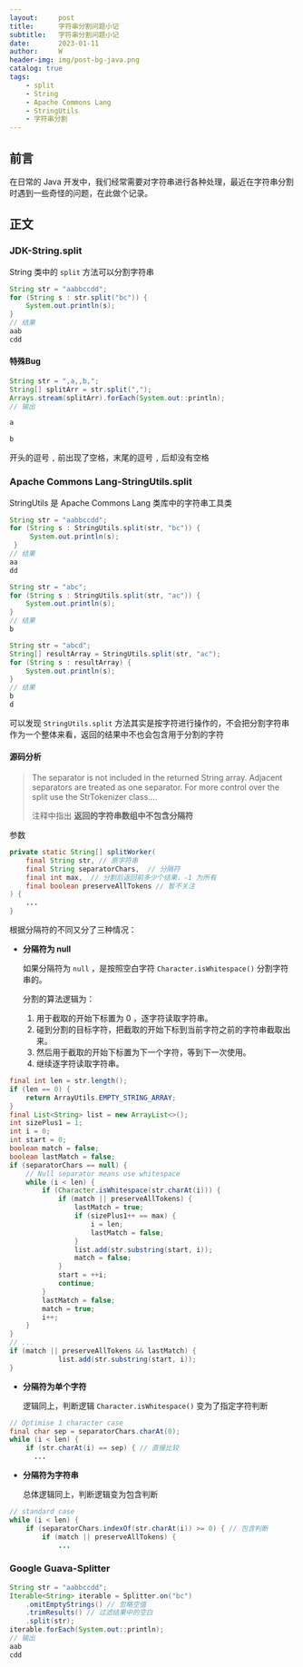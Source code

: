 ```yaml
---
layout:     post
title:      字符串分割问题小记
subtitle:   字符串分割问题小记
date:       2023-01-11
author:     W
header-img: img/post-bg-java.png
catalog: true
tags:
    - split
    - String
    - Apache Commons Lang
    - StringUtils
    - 字符串分割
---
```


## 前言

在日常的 Java 开发中，我们经常需要对字符串进行各种处理，最近在字符串分割时遇到一些奇怪的问题，在此做个记录。

## 正文

### JDK-String.split

String 类中的 `split` 方法可以分割字符串


```java
String str = "aabbccdd";
for (String s : str.split("bc")) {
    System.out.println(s);
}
// 结果
aab
cdd
```

#### 特殊Bug

```java
String str = ",a,,b,";
String[] splitArr = str.split(",");
Arrays.stream(splitArr).forEach(System.out::println);
// 输出

a

b
```

开头的逗号 `,` 前出现了空格，末尾的逗号 `,` 后却没有空格

### Apache Commons Lang-StringUtils.split

StringUtils 是 Apache Commons Lang 类库中的字符串工具类

```java
String str = "aabbccdd";
for (String s : StringUtils.split(str, "bc")) {
     System.out.println(s);
 }
// 结果
aa
dd

String str = "abc";
for (String s : StringUtils.split(str, "ac")) {
    System.out.println(s);
}
// 结果
b

String str = "abcd";
String[] resultArray = StringUtils.split(str, "ac");
for (String s : resultArray) {
    System.out.println(s);
}
// 结果
b
d
```

可以发现 `StringUtils.split` 方法其实是按字符进行操作的，不会把分割字符串作为一个整体来看，返回的结果中不也会包含用于分割的字符

#### 源码分析

> The separator is not included in the returned String array. Adjacent separators are treated as one separator. For more control over the split use the StrTokenizer class....
>
> 注释中指出 **返回的字符串数组中不包含分隔符**

参数

```java
private static String[] splitWorker(
	final String str, // 原字符串 
	final String separatorChars,  // 分隔符
	final int max,  // 分割后返回前多少个结果，-1 为所有
	final boolean preserveAllTokens // 暂不关注
) {
    ...
}
```

根据分隔符的不同又分了三种情况：

- **分隔符为 null**

  如果分隔符为 `null` ，是按照空白字符 `Character.isWhitespace()` 分割字符串的。

  分割的算法逻辑为：

  1. 用于截取的开始下标置为 0 ，逐字符读取字符串。 
  2. 碰到分割的目标字符，把截取的开始下标到当前字符之前的字符串截取出来。
  3.  然后用于截取的开始下标置为下一个字符，等到下一次使用。 
  4. 继续逐字符读取字符串。

```java
final int len = str.length();
if (len == 0) {
    return ArrayUtils.EMPTY_STRING_ARRAY;
}
final List<String> list = new ArrayList<>();
int sizePlus1 = 1;
int i = 0;
int start = 0;
boolean match = false;
boolean lastMatch = false;
if (separatorChars == null) {
    // Null separator means use whitespace
    while (i < len) {
        if (Character.isWhitespace(str.charAt(i))) { 
            if (match || preserveAllTokens) {
                lastMatch = true;
                if (sizePlus1++ == max) {
                    i = len;
                    lastMatch = false;
                }
                list.add(str.substring(start, i));
                match = false;
            }
            start = ++i;
            continue;
        }
        lastMatch = false;
        match = true;
        i++;
    }
}
// ...
if (match || preserveAllTokens && lastMatch) {
            list.add(str.substring(start, i));
}
```

- **分隔符为单个字符**

  逻辑同上，判断逻辑 `Character.isWhitespace()` 变为了指定字符判断

```java
// Optimise 1 character case
final char sep = separatorChars.charAt(0);
while (i < len) {
    if (str.charAt(i) == sep) { // 直接比较
      ...
```

- **分隔符为字符串**

  总体逻辑同上，判断逻辑变为包含判断

```java
// standard case
while (i < len) {
    if (separatorChars.indexOf(str.charAt(i)) >= 0) { // 包含判断
        if (match || preserveAllTokens) {
            ...
```

### Google Guava-Splitter

```java
String str = "aabbccdd";
Iterable<String> iterable = Splitter.on("bc")
    .omitEmptyStrings() // 忽略空值
    .trimResults() // 过滤结果中的空白
    .split(str);
iterable.forEach(System.out::println);
// 输出
aab
cdd
```


